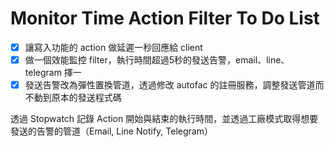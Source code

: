 # Monitor Time Action Filter To Do List
- [x] 讓寫入功能的 action 做延遲一秒回應給 client
- [x] 做一個效能監控 filter，執行時間超過5秒的發送告警，email、line、telegram 擇一
- [x] 發送告警改為彈性置換管道，透過修改 autofac 的註冊服務，調整發送管道而不動到原本的發送程式碼 

透過 Stopwatch 記錄 Action 開始與結束的執行時間，並透過工廠模式取得想要發送的告警的管道（Email, Line Notify, Telegram）
